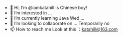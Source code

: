 - 👋 Hi, I’m @iamkatahill is Chinese boy!
- 👀 I’m interested in ...
- 🌱 I’m currently learning Java Wed ...
- 💞️ I’m looking to collaborate on ...  Temporarily no
- 📫 How to reach me Look at this ：katahill@163.com

<!---
iamkatahill/iamkatahill is a ✨ special ✨ repository because its `README.md` (this file) appears on your GitHub profile.
You can click the Preview link to take a look at your changes.
--->
